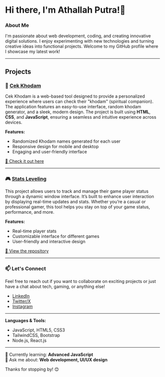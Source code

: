 # Hi there, I'm Athallah Putra!👋

### About Me
I'm passionate about web development, coding, and creating innovative digital solutions. I enjoy experimenting with new technologies and turning creative ideas into functional projects. Welcome to my GitHub profile where I showcase my latest work!

---

## Projects

### 🌟 [Cek Khodam](https://github.com/Athaa29/cek-khodam)
Cek Khodam is a web-based tool designed to provide a personalized experience where users can check their "khodam" (spiritual companion). The application features an easy-to-use interface, random khodam generator, and a sleek, modern design. The project is built using **HTML**, **CSS**, and **JavaScript**, ensuring a seamless and intuitive experience across devices.

**Features:**
- Randomized Khodam names generated for each user
- Responsive design for mobile and desktop
- Engaging and user-friendly interface

[🔗 Check it out here](https://github.com/Athaa29/cek-khodam)

---

### 🎮 [Stats Leveling](https://github.com/Athaa29/player-status-window)
This project allows users to track and manage their game player status through a dynamic window interface. It’s built to enhance user interaction by displaying real-time updates and stats. Whether you’re a casual or professional gamer, this tool helps you stay on top of your game status, performance, and more.

**Features:**
- Real-time player stats
- Customizable interface for different games
- User-friendly and interactive design

[🔗 View the repository](https://github.com/Athaa29/player-status-window)

---

### 📫 Let's Connect
Feel free to reach out if you want to collaborate on exciting projects or just have a chat about tech, gaming, or anything else!

- [LinkedIn](https://www.linkedin.com/in/athallah-putra-26ba3532a?trk=contact-info)
- [Twitter/X](https://x.com/KisukeeeG?s=09)
- [Instagram](https://www.instagram.com/crovvley29?igsh=MTl4b2tnYmQya29tOQ==)

---

**Languages & Tools:**
- JavaScript, HTML5, CSS3
- TailwindCSS, Bootstrap
- Node.js, React.js

---

🌱 Currently learning: **Advanced JavaScript**  
💬 Ask me about: **Web development, UI/UX design**

Thanks for stopping by! 😊
